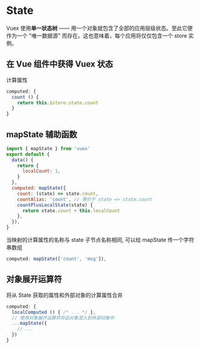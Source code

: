 # State

Vuex 使用**单一状态树** —— 用一个对象就包含了全部的应用层级状态。至此它便作为一个 "唯一数据源" 而存在。这也意味着，每个应用将仅仅包含一个 store 实例。


## 在 Vue 组件中获得 Vuex 状态
计算属性
```js
computed: {
  count () {
    return this.$store.state.count
  }
}
```

## mapState 辅助函数
```js
import { mapState } from 'vuex'
export default {
  data() {
    return {
      localCount: 1,
    }
  },
  computed: mapState({
    count: (state) => state.count,
    countAlias: 'count', // 等价于 state => state.count
    countPlusLocalState(state) {
      return state.count + this.localCount
    },
  }),
}
```
当映射的计算属性的名称与 state 子节点名称相同, 可以给 mapState 传一个字符串数组
```js
computed: mapState(['count', 'msg']),
```

## 对象展开运算符
将从 State 获取的属性和外部对象的计算属性合并
```js
computed: {
  localComputed () { /* ... */ },
  // 使用对象展开运算符将此对象混入到外部对象中
  ...mapState({
    // ...
  })
}
```